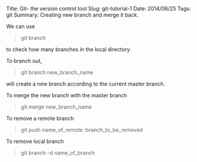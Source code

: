 Title: Git- the version control tool
Slug: git-tutorial-1
Date: 2014/06/25
Tags: git
Summary: Creating new branch and merge it back.

We can use
>git branch

to check how many branches in the local directory.

To branch out,
>git branch new_branch_name

will create a new branch according to the current master branch.

To merge the new branch with the master branch
>git merge new_branch_name

To remove a remote branch
>git push name_of_remote :branch_to_be_removed

To remove local branch
>git branch -d name_of_branch

